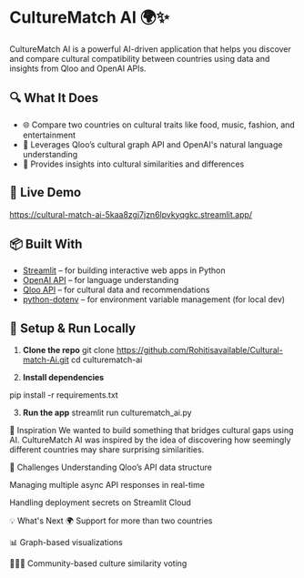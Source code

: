 # CultureMatch AI 🌍✨

CultureMatch AI is a powerful AI-driven application that helps you discover and compare cultural compatibility between countries using data and insights from Qloo and OpenAI APIs.

## 🔍 What It Does

- 🌐 Compare two countries on cultural traits like food, music, fashion, and entertainment
- 🤖 Leverages Qloo’s cultural graph API and OpenAI's natural language understanding
- 🧠 Provides insights into cultural similarities and differences

## 🚀 Live Demo

https://cultural-match-ai-5kaa8zgj7jzn6lpvkyqgkc.streamlit.app/

## 📦 Built With

- [Streamlit](https://streamlit.io/) – for building interactive web apps in Python
- [OpenAI API](https://platform.openai.com/) – for language understanding
- [Qloo API](https://qloo.com/) – for cultural data and recommendations
- [python-dotenv](https://pypi.org/project/python-dotenv/) – for environment variable management (for local dev)

## 🧪 Setup & Run Locally

1. **Clone the repo**
   git clone https://github.com/Rohitisavailable/Cultural-match-Ai.git
   cd culturematch-ai

   
2. **Install dependencies**

  pip install -r requirements.txt

3. **Run the app**
   streamlit run culturematch_ai.py


🌟 Inspiration
We wanted to build something that bridges cultural gaps using AI. CultureMatch AI was inspired by the idea of discovering how seemingly different countries may share surprising similarities.

🤯 Challenges
Understanding Qloo’s API data structure

Managing multiple async API responses in real-time

Handling deployment secrets on Streamlit Cloud

💡 What's Next
🌍 Support for more than two countries

📊 Graph-based visualizations

🧑‍🤝‍🧑 Community-based culture similarity voting

